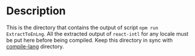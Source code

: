 # Description

This is the directory that contains the output of script `npm run ExtractToEnLng`. All the extracted output of `react-intl` for any locale must be put here before being compiled. Keep this directory in sync with [compile-lang](https://github.com/FundImpact/fundimpact-frontend/tree/development/src/compiled-lang) directory.
